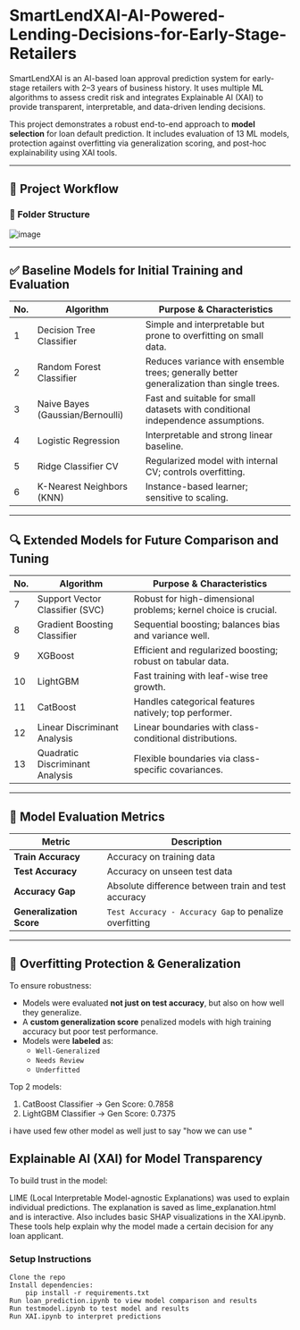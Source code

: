 # SmartLendXAI-AI-Powered-Lending-Decisions-for-Early-Stage-Retailers
SmartLendXAI is an AI-based loan approval prediction system for early-stage retailers with 2–3 years of business history. It uses multiple ML algorithms to assess credit risk and integrates Explainable AI (XAI) to provide transparent, interpretable, and data-driven lending decisions.

This project demonstrates a robust end-to-end approach to **model selection** for loan default prediction. It includes evaluation of 13 ML models, protection against overfitting via generalization scoring, and post-hoc explainability using XAI tools.

---

## 🔁 Project Workflow

### 📁 Folder Structure

![image](https://github.com/user-attachments/assets/16229fcd-3c67-4470-9777-6e584d002be9)


---

## ✅ Baseline Models for Initial Training and Evaluation

| No. | Algorithm                       | Purpose & Characteristics                                                                 |
|-----|---------------------------------|--------------------------------------------------------------------------------------------|
| 1   | Decision Tree Classifier        | Simple and interpretable but prone to overfitting on small data.                          |
| 2   | Random Forest Classifier        | Reduces variance with ensemble trees; generally better generalization than single trees.  |
| 3   | Naive Bayes (Gaussian/Bernoulli)| Fast and suitable for small datasets with conditional independence assumptions.           |
| 4   | Logistic Regression             | Interpretable and strong linear baseline.                                                  |
| 5   | Ridge Classifier CV             | Regularized model with internal CV; controls overfitting.                                 |
| 6   | K-Nearest Neighbors (KNN)       | Instance-based learner; sensitive to scaling.                                              |

---

## 🔍 Extended Models for Future Comparison and Tuning

| No. | Algorithm                       | Purpose & Characteristics                                                                 |
|-----|---------------------------------|--------------------------------------------------------------------------------------------|
| 7   | Support Vector Classifier (SVC) | Robust for high-dimensional problems; kernel choice is crucial.                           |
| 8   | Gradient Boosting Classifier    | Sequential boosting; balances bias and variance well.                                     |
| 9   | XGBoost                         | Efficient and regularized boosting; robust on tabular data.                               |
| 10  | LightGBM                        | Fast training with leaf-wise tree growth.                                                  |
| 11  | CatBoost                        | Handles categorical features natively; top performer.                                     |
| 12  | Linear Discriminant Analysis    | Linear boundaries with class-conditional distributions.                                   |
| 13  | Quadratic Discriminant Analysis | Flexible boundaries via class-specific covariances.                                       |

---

## 🧪 Model Evaluation Metrics

| Metric              | Description                                               |
|---------------------|-----------------------------------------------------------|
| **Train Accuracy**   | Accuracy on training data                                 |
| **Test Accuracy**    | Accuracy on unseen test data                              |
| **Accuracy Gap**     | Absolute difference between train and test accuracy       |
| **Generalization Score** | `Test Accuracy - Accuracy Gap` to penalize overfitting |

---

## 🔐 Overfitting Protection & Generalization

To ensure robustness:

- Models were evaluated **not just on test accuracy**, but also on how well they generalize.
- A **custom generalization score** penalized models with high training accuracy but poor test performance.
- Models were **labeled** as:
  - `Well-Generalized`
  - `Needs Review`
  - `Underfitted`

Top 2 models:

1. CatBoost Classifier       -> Gen Score: 0.7858
2. LightGBM Classifier       -> Gen Score: 0.7375

i have used few other model as well just to say "how we can use "

## Explainable AI (XAI) for Model Transparency
To build trust in the model:

LIME (Local Interpretable Model-agnostic Explanations) was used to explain individual predictions.
The explanation is saved as lime_explanation.html and is interactive.
Also includes basic SHAP visualizations in the XAI.ipynb.
These tools help explain why the model made a certain decision for any loan applicant.

### Setup Instructions
    Clone the repo
    Install dependencies:
        pip install -r requirements.txt
    Run loan_prediction.ipynb to view model comparison and results
    Run testmodel.ipynb to test model and results
    Run XAI.ipynb to interpret predictions
